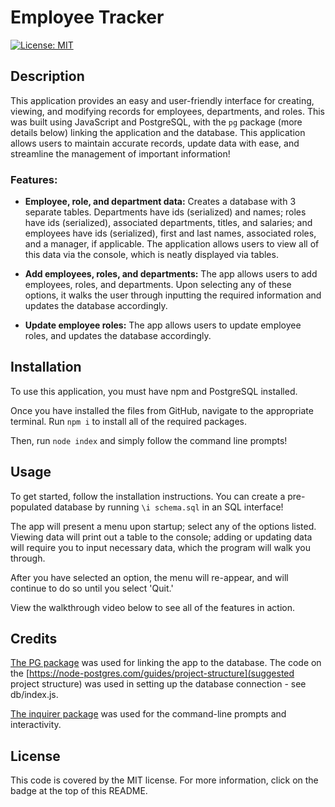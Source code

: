 # Employee Tracker

[![License: MIT](https://img.shields.io/badge/License-MIT-yellow.svg)](https://opensource.org/licenses/MIT)


## Description

This application provides an easy and user-friendly interface for creating, viewing, and modifying records for employees, departments, and roles. This was built using JavaScript and PostgreSQL, with the `pg` package (more details below) linking the application and the database. This application allows users to maintain accurate records, update data with ease, and streamline the management of important information!

### Features:
- **Employee, role, and department data:** Creates a database with 3 separate tables. Departments have ids (serialized) and names; roles have ids (serialized), associated departments, titles, and salaries; and employees have ids (serialized), first and last names, associated roles, and a manager, if applicable. The application allows users to view all of this data via the console, which is neatly displayed via tables.

- **Add employees, roles, and departments:** The app allows users to add employees, roles, and departments. Upon selecting any of these options, it walks the user through inputting the required information and updates the database accordingly.

- **Update employee roles:** The app allows users to update employee roles, and updates the database accordingly.

## Installation

To use this application, you must have npm and PostgreSQL installed. 

Once you have installed the files from GitHub, navigate to the appropriate terminal. Run `npm i` to install all of the required packages. 

Then, run `node index` and simply follow the command line prompts!

## Usage

To get started, follow the installation instructions. You can create a pre-populated database by running `\i schema.sql` in an SQL interface!

The app will present a menu upon startup; select any of the options listed. Viewing data will print out a table to the console; adding or updating data will require you to input necessary data, which the program will walk you through.

After you have selected an option, the menu will re-appear, and will continue to do so until you select 'Quit.'

View the walkthrough video below to see all of the features in action.

## Credits

[The PG package](https://www.npmjs.com/package/pg) was used for linking the app to the database. The code on the [https://node-postgres.com/guides/project-structure](suggested project structure) was used in setting up the database connection - see db/index.js.

[The inquirer package](https://www.npmjs.com/package/inquirer) was used for the command-line prompts and interactivity.

## License

This code is covered by the MIT license. For more information, click on the badge at the top of this README.